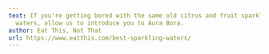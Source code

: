 ```yaml
---
text: If you're getting bored with the same old citrus and fruit sparkling
  waters, allow us to introduce you to Aura Bora.
author: Eat This, Not That
url: https://www.eatthis.com/best-sparkling-waters/
---
```

